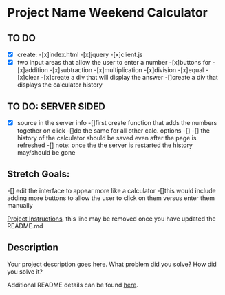 # Project Name Weekend Calculator
## TO DO 
-[x] create:
    -[x]index.html
    -[x]jquery
    -[x]client.js
-[x] two input areas that allow the user to enter a number 
-[x]buttons for 
    -[x]addition
    -[x]subtraction 
    -[x]multiplication 
    -[x]division 
    -[x]equal 
    -[x]clear 
-[x]create a div that will display the answer 
-[]create a div that displays the calculator history 

## TO DO: SERVER SIDED
-[x] source in the server info 
-[]first create function that adds the numbers together on click
    -[]do the same for all other calc. options 
-[]
-[] the history of the calculator should be saved even after the page is refreshed 
-[] note: once the the server is restarted the history may/should be gone 

## Stretch Goals:
-[] edit the interface to appear more like a calculator 
    -[]this would include adding more buttons to allow the user to click on them versus enter them manually 



[Project Instructions](./INSTRUCTIONS.md), this line may be removed once you have updated the README.md

## Description

Your project description goes here. What problem did you solve? How did you solve it?

Additional README details can be found [here](https://github.com/PrimeAcademy/readme-template/blob/master/README.md).
